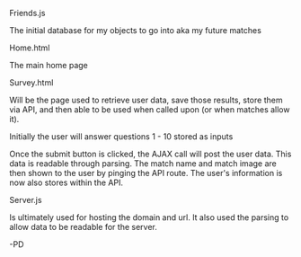 Friends.js

The initial database for my objects to go into aka my future matches

Home.html

The main home page

Survey.html

Will be the page used to retrieve user data, save those results, store them via API, and then able to be used when called upon (or when matches allow it).

Initially the user will answer questions 1 - 10 stored as inputs

Once the submit button is clicked, the AJAX call will post the user data. This data is readable through parsing. The match name and match image are then shown to the user by pinging the API route. The user's information is now also stores within the API.

Server.js

Is ultimately used for hosting the domain and url. It also used the parsing to allow data to be readable for the server.

-PD
